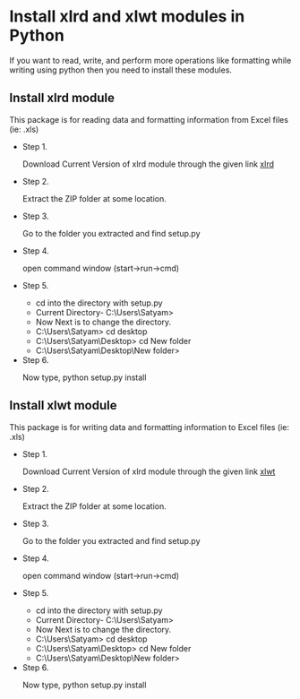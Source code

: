 # Install xlrd and xlwt modules in Python

If you want to read, write, and perform more operations like formatting while writing using python then you need to install these modules.

## Install xlrd module
This package is for reading data and formatting information from Excel files (ie: .xls)
  <ul>
    <li>Step 1.</li>
      <p>Download Current Version of xlrd module through the given link <a href="https://pypi.python.org/pypi/xlrd/">xlrd</a></p>
    <li>Step 2.</li>
      <p>Extract the ZIP folder at some location.</p>
    <li>Step 3.</li>
      <p>Go to the folder you extracted and find setup.py</p>
    <li>Step 4.</li>
      <p>open command window (start->run->cmd)</p>
    <li>Step 5.</li>
      <ul>
        <li>cd into the directory with setup.py</li>
        <li>Current Directory- C:\Users\Satyam></li>
        <li>Now Next is to change the directory.</li>
        <li>C:\Users\Satyam> cd desktop</li>
        <li>C:\Users\Satyam\Desktop> cd New folder</li>
        <li>C:\Users\Satyam\Desktop\New folder></li>
      </ul>
    <li>Step 6.</li>
      <p>Now type, python setup.py install</p>
  </ul>

## Install xlwt module
This package is for writing data and formatting information to Excel files (ie: .xls)
<ul>
    <li>Step 1.</li>
      <p>Download Current Version of xlrd module through the given link <a href="https://pypi.org/project/xlwt/#files">xlwt</a></p>
    <li>Step 2.</li>
      <p>Extract the ZIP folder at some location.</p>
    <li>Step 3.</li>
      <p>Go to the folder you extracted and find setup.py</p>
    <li>Step 4.</li>
      <p>open command window (start->run->cmd)</p>
    <li>Step 5.</li>
      <ul>
        <li>cd into the directory with setup.py</li>
        <li>Current Directory- C:\Users\Satyam></li>
        <li>Now Next is to change the directory.</li>
        <li>C:\Users\Satyam> cd desktop</li>
        <li>C:\Users\Satyam\Desktop> cd New folder</li>
        <li>C:\Users\Satyam\Desktop\New folder></li>
      </ul>
    <li>Step 6.</li>
      <p>Now type, python setup.py install</p>
  </ul>
